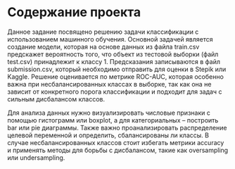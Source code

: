 # Содержание проекта  


Данное задание посвящено решению задачи классификации с использованием машинного обучения. Основной задачей является создание модели, которая на основе данных из файла train.csv предскажет вероятность того, что объект из тестовой выборки (файл test.csv) принадлежит к классу 1. Предсказания записываются в файл submission.csv, который необходимо отправить для оценки в Stepik или Kaggle. Решение оценивается по метрике ROC-AUC, которая особенно важна при несбалансированных классах в выборке, так как она не зависит от конкретного порога классификации и подходит для задач с сильным дисбалансом классов.

Для анализа данных нужно визуализировать числовые признаки с помощью гистограмм или boxplot, а для категориальных – построить bar или pie диаграммы. Также важно проанализировать распределение целевой переменной и определить, сбалансированы ли классы. В случае несбалансированных классов стоит избегать метрики accuracy и применять методы для борьбы с дисбалансом, такие как oversampling или undersampling.
